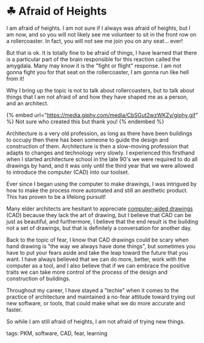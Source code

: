 # ☘ Afraid of Heights

I am afraid of heights. I am not sure if I always was afraid of heights, but I am now, and so you will not likely see me volunteer to sit in the front row on a rollercoaster. In fact, you will not see me join you on any seat... ever!&#x20;

But that is ok. It is totally fine to be afraid of things, I have learned that there is a particular part of the brain responsible for this reaction called the amygdala. Many may know it is the "fight or flight" response. I am not gonna fight you for that seat on the rollercoaster, I am gonna run like hell from it!&#x20;

Why I bring up the topic is not to talk about rollercoasters, but to talk about things that I am not afraid of and how they have shaped me as a person, and an architect.&#x20;

{% embed url="https://media.giphy.com/media/CbSGut2wzWKZy/giphy.gif" %}
Not sure who created this but thank you!
{% endembed %}

Architecture is a very old profession, as long as there have been buildings to occupy then there has been someone to guide the design and construction of them. Architecture is then a slow-moving profession that adapts to changes and technology very slowly. I experienced this firsthand when I started architecture school in the late 90's we were required to do all drawings by hand, and it was only until the third year that we were allowed to introduce the computer (CAD) into our toolset.&#x20;

Ever since I began using the computer to make drawings, I was intrigued by how to make the process more automated and still an aesthetic product. This has proven to be a lifelong pursuit!&#x20;

Many elder architects are hesitant to appreciate [computer-aided drawings ](https://en.wikipedia.org/wiki/Computer-aided\_design)(CAD) because they lack the art of drawing, but I believe that CAD can be just as beautiful, and furthermore, I believe that the end result is the building not a set of drawings, but that is definitely a conversation for another day.&#x20;

Back to the topic of fear, I know that CAD drawings could be scary when hand drawing is "the way we always have done things", but sometimes you have to put your fears aside and take the leap toward the future that you want. I have always believed that we can do more, better, work with the computer as a tool, and I also believe that if we can embrace the positive traits we can take more control of the process of the design and construction of buildings.&#x20;

Throughout my career, I have stayed a "techie" when it comes to the practice of architecture and maintained a no-fear attitude toward trying out new software, or tools, that could make what we do more accurate and faster.&#x20;

So while I am still afraid of heights, I am not afraid of trying new things.&#x20;

tags: PKM, software, CAD, fear, learning
